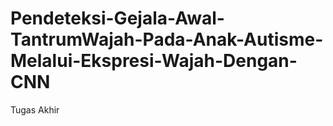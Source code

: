 # Pendeteksi-Gejala-Awal-TantrumWajah-Pada-Anak-Autisme-Melalui-Ekspresi-Wajah-Dengan-CNN
Tugas Akhir
